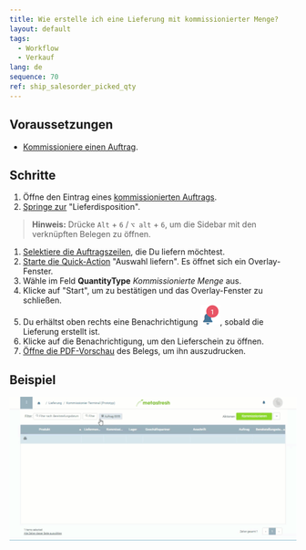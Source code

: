 ```yaml
---
title: Wie erstelle ich eine Lieferung mit kommissionierter Menge?
layout: default
tags:
  - Workflow
  - Verkauf
lang: de
sequence: 70
ref: ship_salesorder_picked_qty
---
```


## Voraussetzungen
- [Kommissioniere einen Auftrag](Lieferung_kommissionieren).

## Schritte
1. Öffne den Eintrag eines [kommissionierten Auftrags](Lieferung_kommissionieren).
1. [Springe zur](SpringezuBelegen) "Lieferdisposition".
 >**Hinweis:** Drücke `Alt` + `6` / `⌥ alt` + `6`, um die Sidebar mit den verknüpften Belegen zu öffnen.

1. [Selektiere die Auftragszeilen](AuswahlBelege), die Du liefern möchtest.
1. [Starte die Quick-Action](AktionStarten) "Auswahl liefern". Es öffnet sich ein Overlay-Fenster.
1. Wähle im Feld **QuantityType** *Kommissionierte Menge* aus.
1. Klicke auf "Start", um zu bestätigen und das Overlay-Fenster zu schließen.
1. Du erhältst oben rechts eine Benachrichtigung ![](assets/NotificationBell_WebUI.png), sobald die Lieferung erstellt ist.
1. Klicke auf die Benachrichtigung, um den Lieferschein zu öffnen.
1. [Öffne die PDF-Vorschau](PDFVorschau) des Belegs, um ihn auszudrucken.

## Beispiel
![](assets/Lieferung_mit_kommissionierter_Menge.gif)
